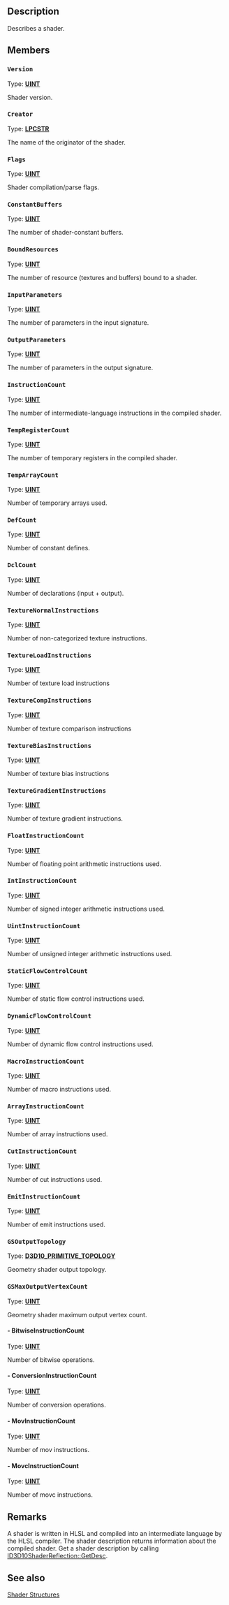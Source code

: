 ## Description

Describes a shader.

## Members

### `Version`

Type: **[UINT](https://learn.microsoft.com/windows/desktop/WinProg/windows-data-types)**

Shader version.

### `Creator`

Type: **[LPCSTR](https://learn.microsoft.com/windows/desktop/WinProg/windows-data-types)**

The name of the originator of the shader.

### `Flags`

Type: **[UINT](https://learn.microsoft.com/windows/desktop/WinProg/windows-data-types)**

Shader compilation/parse flags.

### `ConstantBuffers`

Type: **[UINT](https://learn.microsoft.com/windows/desktop/WinProg/windows-data-types)**

The number of shader-constant buffers.

### `BoundResources`

Type: **[UINT](https://learn.microsoft.com/windows/desktop/WinProg/windows-data-types)**

The number of resource (textures and buffers) bound to a shader.

### `InputParameters`

Type: **[UINT](https://learn.microsoft.com/windows/desktop/WinProg/windows-data-types)**

The number of parameters in the input signature.

### `OutputParameters`

Type: **[UINT](https://learn.microsoft.com/windows/desktop/WinProg/windows-data-types)**

The number of parameters in the output signature.

### `InstructionCount`

Type: **[UINT](https://learn.microsoft.com/windows/desktop/WinProg/windows-data-types)**

The number of intermediate-language instructions in the compiled shader.

### `TempRegisterCount`

Type: **[UINT](https://learn.microsoft.com/windows/desktop/WinProg/windows-data-types)**

The number of temporary registers in the compiled shader.

### `TempArrayCount`

Type: **[UINT](https://learn.microsoft.com/windows/desktop/WinProg/windows-data-types)**

Number of temporary arrays used.

### `DefCount`

Type: **[UINT](https://learn.microsoft.com/windows/desktop/WinProg/windows-data-types)**

Number of constant defines.

### `DclCount`

Type: **[UINT](https://learn.microsoft.com/windows/desktop/WinProg/windows-data-types)**

Number of declarations (input + output).

### `TextureNormalInstructions`

Type: **[UINT](https://learn.microsoft.com/windows/desktop/WinProg/windows-data-types)**

Number of non-categorized texture instructions.

### `TextureLoadInstructions`

Type: **[UINT](https://learn.microsoft.com/windows/desktop/WinProg/windows-data-types)**

Number of texture load instructions

### `TextureCompInstructions`

Type: **[UINT](https://learn.microsoft.com/windows/desktop/WinProg/windows-data-types)**

Number of texture comparison instructions

### `TextureBiasInstructions`

Type: **[UINT](https://learn.microsoft.com/windows/desktop/WinProg/windows-data-types)**

Number of texture bias instructions

### `TextureGradientInstructions`

Type: **[UINT](https://learn.microsoft.com/windows/desktop/WinProg/windows-data-types)**

Number of texture gradient instructions.

### `FloatInstructionCount`

Type: **[UINT](https://learn.microsoft.com/windows/desktop/WinProg/windows-data-types)**

Number of floating point arithmetic instructions used.

### `IntInstructionCount`

Type: **[UINT](https://learn.microsoft.com/windows/desktop/WinProg/windows-data-types)**

Number of signed integer arithmetic instructions used.

### `UintInstructionCount`

Type: **[UINT](https://learn.microsoft.com/windows/desktop/WinProg/windows-data-types)**

Number of unsigned integer arithmetic instructions used.

### `StaticFlowControlCount`

Type: **[UINT](https://learn.microsoft.com/windows/desktop/WinProg/windows-data-types)**

Number of static flow control instructions used.

### `DynamicFlowControlCount`

Type: **[UINT](https://learn.microsoft.com/windows/desktop/WinProg/windows-data-types)**

Number of dynamic flow control instructions used.

### `MacroInstructionCount`

Type: **[UINT](https://learn.microsoft.com/windows/desktop/WinProg/windows-data-types)**

Number of macro instructions used.

### `ArrayInstructionCount`

Type: **[UINT](https://learn.microsoft.com/windows/desktop/WinProg/windows-data-types)**

Number of array instructions used.

### `CutInstructionCount`

Type: **[UINT](https://learn.microsoft.com/windows/desktop/WinProg/windows-data-types)**

Number of cut instructions used.

### `EmitInstructionCount`

Type: **[UINT](https://learn.microsoft.com/windows/desktop/WinProg/windows-data-types)**

Number of emit instructions used.

### `GSOutputTopology`

Type: **[D3D10_PRIMITIVE_TOPOLOGY](https://learn.microsoft.com/previous-versions/windows/desktop/legacy/bb205334(v=vs.85))**

Geometry shader output topology.

### `GSMaxOutputVertexCount`

Type: **[UINT](https://learn.microsoft.com/windows/desktop/WinProg/windows-data-types)**

Geometry shader maximum output vertex count.

#### - BitwiseInstructionCount

Type: **[UINT](https://learn.microsoft.com/windows/desktop/WinProg/windows-data-types)**

Number of bitwise operations.

#### - ConversionInstructionCount

Type: **[UINT](https://learn.microsoft.com/windows/desktop/WinProg/windows-data-types)**

Number of conversion operations.

#### - MovInstructionCount

Type: **[UINT](https://learn.microsoft.com/windows/desktop/WinProg/windows-data-types)**

Number of mov instructions.

#### - MovcInstructionCount

Type: **[UINT](https://learn.microsoft.com/windows/desktop/WinProg/windows-data-types)**

Number of movc instructions.

## Remarks

A shader is written in HLSL and compiled into an intermediate language by the HLSL compiler. The shader description returns information about the compiled shader. Get a shader description by calling [ID3D10ShaderReflection::GetDesc](https://learn.microsoft.com/windows/desktop/api/d3d10shader/nf-d3d10shader-id3d10shaderreflection-getdesc).

## See also

[Shader Structures](https://learn.microsoft.com/windows/desktop/direct3d10/d3d10-graphics-reference-d3d10-shader-structures)